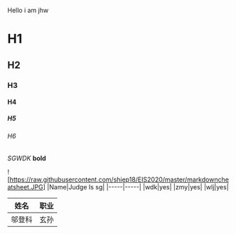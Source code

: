 Hello i am jhw
# H1
## H2
### H3
#### H4
##### H5
###### H6
*SGWDK*
**bold**

![https://raw.githubusercontent.com/shiep18/EIS2020/master/markdowncheatsheet.JPG]
|Name|Judge Is sg|
|-----|-----|
|wdk|yes|
|zmy|yes|
|wlj|yes|

|姓名|职业|
|-----|-----|
|邬登科|玄孙|

